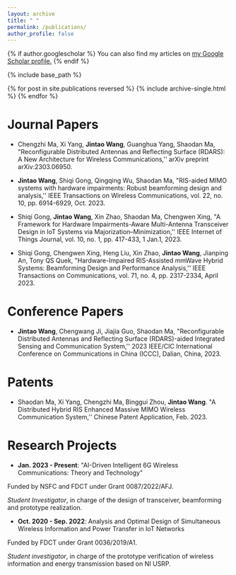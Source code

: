 ```yaml
---
layout: archive
title: " "
permalink: /publications/
author_profile: false
---
```


{% if author.googlescholar %}
  You can also find my articles on <u><a href="{{author.googlescholar}}">my Google Scholar profile</a>.</u>
{% endif %}

{% include base_path %}

{% for post in site.publications reversed %}
  {% include archive-single.html %}
{% endfor %}


# Journal Papers




- Chengzhi Ma, Xi Yang, **Jintao Wang**, Guanghua Yang, Shaodan Ma, "Reconfigurable Distributed Antennas and Reflecting Surface (RDARS): A New Architecture for Wireless Communications,'' arXiv preprint arXiv:2303.06950.  


- **Jintao Wang**, Shiqi Gong, Qingqing Wu, Shaodan Ma, "RIS-aided MIMO systems with hardware impairments: Robust beamforming design and analysis,'' IEEE Transactions on Wireless Communications, vol. 22, no. 10, pp. 6914-6929, Oct. 2023.  

- Shiqi Gong, **Jintao Wang**, Xin Zhao, Shaodan Ma, Chengwen Xing, "A Framework for Hardware Impairments-Aware Multi-Antenna Transceiver Design in IoT Systems via Majorization–Minimization,'' IEEE Internet of Things Journal, vol. 10, no. 1, pp. 417-433, 1 Jan.1, 2023.  

- Shiqi Gong, Chengwen Xing, Heng Liu, Xin Zhao, **Jintao Wang**, Jianping An, Tony QS Quek, "Hardware-Impaired RIS-Assisted mmWave Hybrid Systems: Beamforming Design and Performance Analysis,'' IEEE Transactions on Communications, vol. 71, no. 4, pp. 2317-2334, April 2023.     

# Conference Papers

- **Jintao Wang**, Chengwang Ji, Jiajia Guo, Shaodan Ma, "Reconfigurable Distributed Antennas and Reflecting Surface (RDARS)-aided Integrated Sensing and Communication System,'' 2023 IEEE/CIC International Conference on Communications in China (ICCC), Dalian, China, 2023.  

# Patents

- Shaodan Ma, Xi Yang, Chengzhi Ma, Binggui Zhou, **Jintao Wang**. "A Distributed Hybrid RIS Enhanced Massive MIMO Wireless Communication System,'' Chinese Patent Application, Feb. 2023.




# Research Projects  

- **Jan. 2023 - Present**: "AI-Driven Intelligent 6G Wireless Communications: Theory and Technology"  

Funded by NSFC and FDCT under Grant 0087/2022/AFJ.  

*Student Investigator*, in charge of the design of transceiver, beamforming and prototype realization.


- **Oct. 2020 - Sep. 2022**: Analysis and Optimal Design of Simultaneous Wireless Information and Power Transfer in IoT Networks  

Funded by FDCT under Grant  0036/2019/A1.  

*Student investigator*, in charge of the prototype verification of wireless information and energy transmission based on NI USRP.




